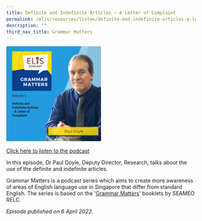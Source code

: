 ```yaml
---
title: Definite and Indefinite Articles – A Letter of Complaint
permalink: /elis/resources/listen/definite-and-indefinite-articles-a-letter-of-complaint/
description: ""
third_nav_title: Grammar Matters
---
```

<img src="/images/27.png" 
     style="width:50%">
		 
<a href="https://open.spotify.com/episode/2ewTRkFpO3Bh3nm0Sgy6HF">Click here to listen to the podcast</a>

In this episode, Dr Paul Doyle, Deputy Director, Research, talks about the use of the definite and indefinite articles.

Grammar Matters is a podcast series which aims to create more awareness of areas of English language use in Singapore that differ from standard English. The series is based on the '[Grammar Matters](https://www.relc.org.sg/facilities/resources/publications)' booklets by SEAMEO RELC.

<em>Episode published on 6 April 2022.</em>